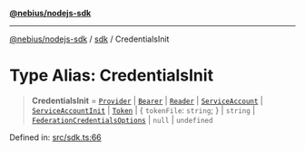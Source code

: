 [**@nebius/nodejs-sdk**](../../README.md)

***

[@nebius/nodejs-sdk](../../README.md) / [sdk](../README.md) / CredentialsInit

# Type Alias: CredentialsInit

> **CredentialsInit** = [`Provider`](../../runtime/authorization/provider/interfaces/Provider.md) \| [`Bearer`](../../runtime/token/classes/Bearer.md) \| [`Reader`](../../runtime/service_account/service_account/interfaces/Reader.md) \| [`ServiceAccount`](../../runtime/service_account/service_account/classes/ServiceAccount.md) \| [`ServiceAccountInit`](ServiceAccountInit.md) \| [`Token`](../../runtime/token/classes/Token.md) \| \{ `tokenFile`: `string`; \} \| `string` \| [`FederationCredentialsOptions`](FederationCredentialsOptions.md) \| `null` \| `undefined`

Defined in: [src/sdk.ts:66](https://github.com/nebius/nodejs-sdk/blob/2ec552fb564ad8fdbf78c4eb6e73ce9101501e8a/src/sdk.ts#L66)
